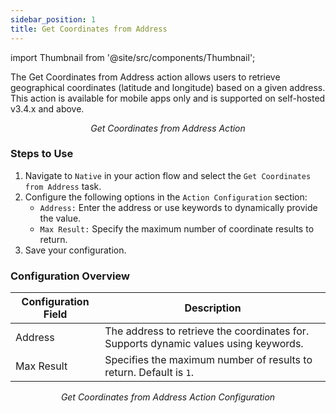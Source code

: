 ```yaml
---
sidebar_position: 1
title: Get Coordinates from Address
---
```



import Thumbnail from '@site/src/components/Thumbnail';

The Get Coordinates from Address action allows users to retrieve geographical coordinates (latitude and longitude) based on a given address. This action is available for mobile apps only and is supported on self-hosted v3.4.x and above.

<figure>
<Thumbnail src="/img/reference/actionflow-blocks/get-coordinates-from-address/get-coordinates-from-address.png" alt="Get Coordinates from Address Action" />
<figcaption align='center'><i>Get Coordinates from Address Action</i></figcaption>
</figure>

### Steps to Use  

1. Navigate to `Native` in your action flow and select the `Get Coordinates from Address` task.  
2. Configure the following options in the `Action Configuration` section:  
   - `Address:` Enter the address or use keywords to dynamically provide the value.  
   - `Max Result:` Specify the maximum number of coordinate results to return.  
3. Save your configuration.

### Configuration Overview  

| Configuration Field | Description                                                                                 |
|---------------------|---------------------------------------------------------------------------------------------|
| Address         | The address to retrieve the coordinates for. Supports dynamic values using keywords.        |
| Max Result      | Specifies the maximum number of results to return. Default is `1`.                          |

<figure>
<Thumbnail src="/img/reference/actionflow-blocks/get-coordinates-from-address/get-coordinates-from-address-config.jpeg" alt="Get Coordinates from Address Action Configuration" />
<figcaption align='center'><i>Get Coordinates from Address Action Configuration</i></figcaption>
</figure>

